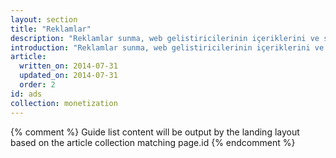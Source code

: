 ```yaml
---
layout: section
title: "Reklamlar"
description: "Reklamlar sunma, web gelistiricilerinin içeriklerini ve sitelerini ücretsiz yaparken para kazanmaya devam etmeleri için bir yol saglar. Reklamlarin nasil çalistigini ve sitenizde duyarli reklamlari nasil sunacaginizi ögrenin."
introduction: "Reklamlar sunma, web gelistiricilerinin içeriklerini ve sitelerini ücretsiz yaparken para kazanmaya devam etmeleri için bir yol saglar. Reklamlarin nasil çalistigini ve sitenizde duyarli reklamlari nasil sunacaginizi ögrenin."
article:
  written_on: 2014-07-31
  updated_on: 2014-07-31
  order: 2
id: ads
collection: monetization
---
```


{% comment %}
Guide list content will be output by the landing layout based on the article collection matching page.id
{% endcomment %}

